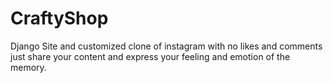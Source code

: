 # CraftyShop

Django Site and customized clone of instagram with no likes and comments just share your content and express your feeling and emotion of the memory.
